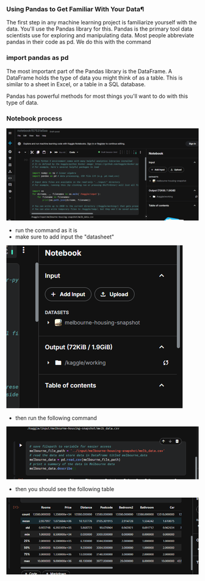 ### Using Pandas to Get Familiar With Your Data¶
The first step in any machine learning project is familiarize yourself with the data. You'll use the Pandas library for this. Pandas is the primary tool data scientists use for exploring and manipulating data. Most people abbreviate pandas in their code as pd. We do this with the command

### import pandas as pd

The most important part of the Pandas library is the DataFrame. A DataFrame holds the type of data you might think of as a table. This is similar to a sheet in Excel, or a table in a SQL database.

Pandas has powerful methods for most things you'll want to do with this type of data.

### Notebook process 
![screenshot](../images/i4.png)

* run the command as it is
* make sure to add input the "datasheet"

![screenshot](../images/i5.png)

* then run the following command 

![screenshot](../images/i6.png)

* then you should see the following table 

![screenshot](../images/i7.png)

